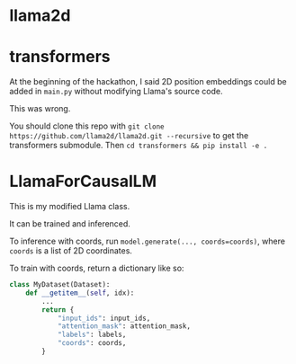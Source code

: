 # llama2d

# transformers

At the beginning of the hackathon, I said 2D position embeddings could be added in `main.py` without modifying Llama's source code.

This was wrong.

You should clone this repo with `git clone https://github.com/llama2d/llama2d.git --recursive` to get the transformers submodule.
Then `cd transformers && pip install -e .`


# LlamaForCausalLM

This is my modified Llama class.

It can be trained and inferenced.

To inference with coords, run `model.generate(..., coords=coords)`, where `coords` is a list of 2D coordinates.

To train with coords, return a dictionary like so:

```python
class MyDataset(Dataset):
    def __getitem__(self, idx):
        ...
        return {
            "input_ids": input_ids,
            "attention_mask": attention_mask,
            "labels": labels,
            "coords": coords,
        }
```
